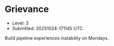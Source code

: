 # Grievance

- Level: 3
- Submitted: 20251024-171145 UTC

Build pipeline experiences instability on Mondays.
